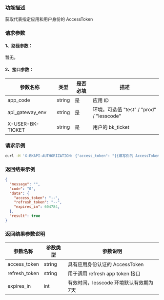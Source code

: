 ### 功能描述
获取代表指定应用和用户身份的 AccessToken

### 请求参数

#### 1、路径参数：
暂无。

#### 2、接口参数：

| 参数名称 | 类型 | 是否必填 | 描述 |
| -------- | ---- | -------- | ---- |
| app_code | string | 是 | 应用 ID |
| api_gateway_env | string | 是 | 环境，可选值 "test" / "prod" / "lesscode" |
| X-USER-BK-TICKET | string | 是 | 用户的 bk_ticket |

### 请求示例

```bash
curl -H 'X-BKAPI-AUTHORIZATION: {"access_token": "{{填写你的 AccessToken}}"}' -H 'X-USER-BK-TICKET: {{你的 bk_ticket }}' http://bkapi.example.com/api/bkpaas3/prod/bkapps/applications/{{填写你的AppCode}}/oauth/token/{{api_gateway_env}}/ -H "COOKIE: bk_uid={{你的 RTX}}&bk_ticket={{你的bk_ticket}}"
```

### 返回结果示例

```json
{
  "message": "",
  "code": "0",
  "data": {
    "access_token": "--",
    "refresh_token": "--",
    "expires_in": 604784,
  },
  "result": true
}
```

### 返回结果参数说明

| 参数名称 | 参数类型 | 参数说明 |
| -------- | -------- | -------- |
| access_token | string | 具有应用身份认证的 AccessToken |
| refresh_token | string | 用于调用 refresh app token 接口 |
| expires_in | int | 有效时间，lesscode 环境默认有效期为7天 |